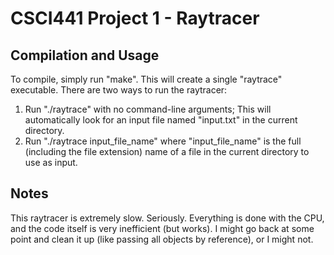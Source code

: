 # CSCI441 Project 1 - Raytracer

## Compilation and Usage
To compile, simply run "make". This will create a single "raytrace" executable.
There are two ways to run the raytracer:  
1.  Run "./raytrace" with no command-line arguments; This will automatically look for an input file named "input.txt" in the current directory.
2.  Run "./raytrace input_file_name" where "input_file_name" is the full (including the file extension) name of a file in the current directory to use as input.

## Notes
This raytracer is extremely slow. Seriously. Everything is done with the CPU, and the code itself is very inefficient (but works). I might go back at some point and clean it up (like passing all objects by reference), or I might not. 